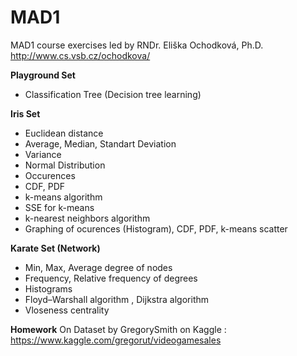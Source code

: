 # MAD1
MAD1 course exercises led by RNDr. Eliška Ochodková, Ph.D. http://www.cs.vsb.cz/ochodkova/

**Playground Set**
+ Classification Tree (Decision tree learning)

**Iris Set**
+ Euclidean distance
+ Average, Median, Standart Deviation
+ Variance
+ Normal Distribution
+ Occurences
+ CDF, PDF
+ k-means algorithm
+ SSE for k-means
+ k-nearest neighbors algorithm
+ Graphing of ocurences (Histogram), CDF, PDF, k-means scatter

**Karate Set (Network)**
+ Min, Max, Average degree of nodes
+ Frequency, Relative frequency of degrees
+ Histograms
+ Floyd–Warshall algorithm , Dijkstra algorithm
+ Vloseness centrality

**Homework**
On Dataset by GregorySmith on Kaggle : https://www.kaggle.com/gregorut/videogamesales
